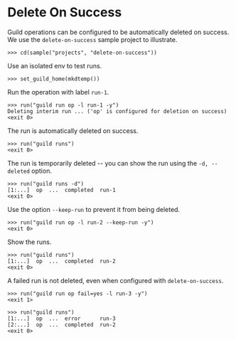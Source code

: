 # Delete On Success

Guild operations can be configured to be automatically deleted on
success. We use the `delete-on-success` sample project to illustrate.

    >>> cd(sample("projects", "delete-on-success"))

Use an isolated env to test runs.

    >>> set_guild_home(mkdtemp())

Run the operation with label `run-1`.

    >>> run("guild run op -l run-1 -y")
    Deleting interim run ... ('op' is configured for deletion on success)
    <exit 0>

The run is automatically deleted on success.

    >>> run("guild runs")
    <exit 0>

The run is temporarily deleted -- you can show the run using the `-d,
--deleted` option.

    >>> run("guild runs -d")
    [1:...]  op  ...  completed  run-1
    <exit 0>

Use the option `--keep-run` to prevent it from being deleted.

    >>> run("guild run op -l run-2 --keep-run -y")
    <exit 0>

Show the runs.

    >>> run("guild runs")
    [1:...]  op  ...  completed  run-2
    <exit 0>

A failed run is not deleted, even when configured with
`delete-on-success`.

    >>> run("guild run op fail=yes -l run-3 -y")
    <exit 1>

    >>> run("guild runs")
    [1:...]  op  ...  error      run-3
    [2:...]  op  ...  completed  run-2
    <exit 0>
